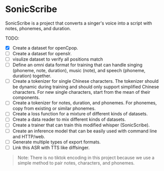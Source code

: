 # SonicScribe

SonicScribe is a project that converts a singer's voice into a script with notes, phonemes, and duration.

TODO:

- [x] Create a dataset for openCpop.
- [ ] Create a dataset for openslr.
- [ ] visulize dataset to verify all positions match 
- [ ] Define an omni data format for training that can handle singing (phoneme, note, duration), music (note), and speech (phoneme, duration) together.
- [ ] Create a tokenizer for single Chinese characters. The tokenizer should be dynamic during training and should only support simplified Chinese characters. For new single characters, start from the mean of their components.
- [ ] Create a tokenizer for notes, duration, and phonemes. For phonemes, copy from existing or similar phonemes.
- [ ] Create a loss function for a mixture of different kinds of datasets.
- [ ] Create a data reader to mix different kinds of datasets.
- [ ] Create a trainer that can train this modified whisper (SonicScribe).
- [ ] Create an inference model that can be easily used with command line and HTTP/web.
- [ ] Generate multiple types of export formats.
- [ ] Link this ASR with TTS like diffsinger.

> Note: There is no tiktok encoding in this project because we use a simple method to pair notes, characters, and phonemes.